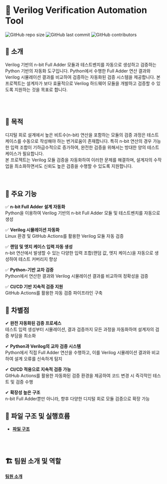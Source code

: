 # 📌 Verilog Verification Automation Tool

![GitHub repo size](https://img.shields.io/github/repo-size/goeun-oh/Verilog-verification-automation-tool)
![GitHub last commit](https://img.shields.io/github/last-commit/goeun-oh/Verilog-verification-automation-tool)
![GitHub contributors](https://img.shields.io/github/contributors/goeun-oh/Verilog-verification-automation-tool)

## 📖 소개
Verilog 기반의 n-bit Full Adder 모듈과 테스트벤치를 자동으로 생성하고 검증하는 Python 기반의 자동화 도구입니다.
Python에서 수행한 Full Adder 연산 결과와 Verilog 시뮬레이션 결과를 비교하여 검증하는 자동화된 검증 시스템을 제공합니다.
본 프로젝트는 설계자가 보다 효율적으로 Verilog 하드웨어 모듈을 개발하고 검증할 수 있도록 지원하는 것을 목표로 합니다.

<br>
<br>

## 🎯 목적
디지털 회로 설계에서 높은 비트수(n-bit) 연산을 포함하는 모듈의 검증 과정은 테스트 케이스를 수동으로 작성해야 하는 번거로움이 존재합니다.
특히 n-bit 연산의 경우 가능한 입력 조합이 기하급수적으로 증가하여, 완전한 검증을 위해서는 방대한 양의 테스트 케이스가 필요합니다. <br>
본 프로젝트는 Verilog 모듈 검증을 자동화하여 이러한 문제를 해결하며, 설계자의 수작업을 최소화하면서도 신뢰도 높은 검증을 수행할 수 있도록 지원합니다. <br>
<br>
<br>

## 🔧 주요 기능
✅ **n-bit Full Adder 설계 자동화** <br>
Python을 이용하여 Verilog 기반의 n-bit Full Adder 모듈 및 테스트벤치를 자동으로 생성<br>

✅ **Verilog 시뮬레이션 자동화**<br>
Linux 환경 및 GitHub Actions를 활용한 Verilog 모듈 자동 검증<br>

✅ **랜덤 및 엣지 케이스 입력 자동 생성**<br>
n-bit 연산에서 발생할 수 있는 다양한 입력 조합(랜덤 값, 엣지 케이스)을 자동으로 생성하여 테스트 커버리지 향상<br>

✅ **Python-기반 교차 검증**<br>
Python에서 연산한 결과와 Verilog 시뮬레이션 결과를 비교하여 정확성을 검증<br>

✅ **CI/CD 기반 지속적 검증 지원**<br>
GitHub Actions를 활용한 자동 검증 파이프라인 구축<br>

## 🚀 차별점
✔ **완전 자동화된 검증 프로세스**<br>
테스트 입력 생성부터 시뮬레이션, 결과 검증까지 모든 과정을 자동화하여 설계자의 검증 부담을 최소화<br>

✔ **Python과 Verilog의 교차 검증 시스템**<br>
Python에서 직접 Full Adder 연산을 수행하고, 이를 Verilog 시뮬레이션 결과와 비교하여 설계 오류를 신속하게 탐지<br>

✔ **CI/CD 적용으로 지속적 검증 가능**<br>
GitHub Actions를 활용한 자동화된 검증 환경을 제공하여 코드 변경 시 즉각적인 테스트 및 검증 수행<br>

✔ **확장성 높은 구조**<br>
n-bit Full Adder뿐만 아니라, 향후 다양한 디지털 회로 모듈 검증으로 확장 가능<br>

## 📂 파일 구조 및 실행흐름
- **[파일 구조](https://github.com/goeun-oh/Verilog-verification-automation-tool/blob/hotfix_v01/explain/file_structure.md)**
<br>
<br>

## 🏗️ 팀원 소개 및 역할
**[팀원 소개](https://github.com/goeun-oh/Verilog-verification-automation-tool/blob/hotfix_v01/explain/division_role.md)**


<br>


